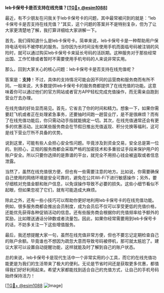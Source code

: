 **leb卡保号卡是否支持在线充值？[[TG💪+ @esim1088](https://t.me/s/esim1088)]**

最近，有不少朋友在问我关于leb卡保号卡的问题，其中最常被问到的就是：“leb卡保号卡是否支持在线充值？”其实，这个问题的答案并不是特别复杂，但为了让大家更清楚地了解，我打算详细给大家讲解一下。

首先，我们得知道什么是leb卡保号卡。简单来说，leb卡保号卡是一种帮助用户保持电话号码不被停机的服务。当你因为长时间没有使用手机而面临号码被注销的风险时，就可以通过购买leb卡保号卡来延长号码的活跃期。这种服务对于那些经常出国、工作忙碌或者暂时不需要使用手机号码的人来说非常实用。

那么，回到大家关心的核心问题：leb卡保号卡是否支持在线充值呢？

答案是：**支持**！不过，具体的支持情况可能会因不同的运营商和服务商而有所不同。一般来说，大多数提供leb卡保号卡的服务商都提供了在线充值的功能。这意味着你可以通过他们的官方网站或者官方APP轻松完成充值操作，而无需亲自跑到营业厅去办理。

在线充值的好处显而易见。首先，它省去了你的时间和精力。想象一下，如果你需要赶飞机或者正在处理紧急事务，还要抽时间跑一趟营业厅，是不是很麻烦？而有了在线充值功能后，你只需动动手指就能搞定一切。其次，在线充值通常还会有更多的优惠活动。比如某些服务商会在节假日推出充值返现、积分兑换等福利，这可是线下营业厅所不具备的优势。

说到这里，可能有些人会担心安全性问题。毕竟涉及到资金交易，安全总是第一位的。别担心，正规的服务商都会采取严格的加密技术和多重验证手段来保护用户的账户安全。所以只要你选择的是靠谱的平台，就完全不用担心钱会被盗取或者信息泄露。

当然了，虽然在线充值很方便，但也有一些需要注意的地方。比如说，你需要确保自己使用的网络环境是安全可靠的，避免在公共Wi-Fi下进行敏感操作；另外，要仔细核对充值金额和账户信息，以免误操作导致不必要的损失。这些小细节看似不起眼，但如果忽视了它们，就有可能造成大麻烦。

除此之外，还有一些小技巧可以帮助你更好地利用leb卡保号卡的在线充值功能。例如，很多服务商都会推出会员制度，成为会员后不仅可以享受更低的充值价格，还能优先获得各种促销活动的信息。还有些服务商会根据你的充值频率给予额外的奖励，比如赠送通话分钟数或者流量包。因此，如果你经常需要用到leb卡保号卡的话，不妨多关注一下这些增值服务。

最后，我还想提醒大家一句，虽然在线充值非常方便，但也不要忘记定期检查自己的账户余额。毕竟谁也不想因为疏忽大意而导致号码被停机，那可就太尴尬了。建议大家可以设置自动提醒功能，这样就能及时了解到自己的账户状态。

总的来说，leb卡保号卡是现代生活中一个非常实用的小工具，而它的在线充值功能更是为我们的生活带来了极大的便利。无论是节省时间还是获取更多优惠，都值得我们好好利用起来。希望大家都能找到适合自己的充值方式，让自己的手机号码始终保持活力！

[[TG💪+ @esim1088](https://t.me/s/esim1088) ![Image](https://i.postimg.cc/4NQfJmqS/Snipaste-2025-05-13-00-14-12.png)]